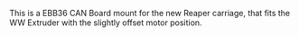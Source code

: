 This is a EBB36 CAN Board mount for the new Reaper carriage, that fits the WW Extruder with the slightly offset motor position.
